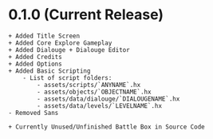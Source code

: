 # 0.1.0 (Current Release)
    + Added Title Screen
    + Added Core Explore Gameplay
    + Added Dialouge + Dialouge Editor
    + Added Credits
    + Added Options
    + Added Basic Scripting
        - List of script folders:
            - assets/scripts/`ANYNAME`.hx
            - assets/objects/`OBJECTNAME`.hx
            - assets/data/dialouge/`DIALOUGENAME`.hx
            - assets/data/levels/`LEVELNAME`.hx
    - Removed Sans

    + Currently Unused/Unfinished Battle Box in Source Code